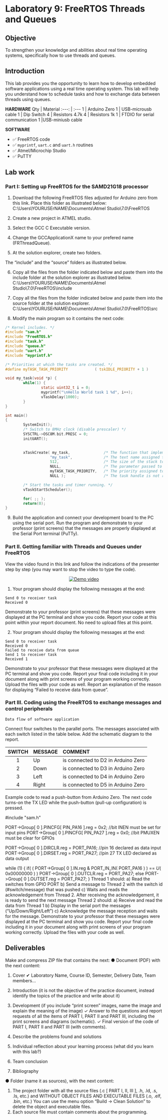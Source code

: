 # Laboratory 9: FreeRTOS Threads and Queues

## Objective
To strengthen your knowledge and abilities about real time operating systems, specifically how to use threads and queues.

## Introduction
This lab provides you the opportunity to learn how to develop embedded software applications using a real time operating system. This lab will help you understand how to schedule tasks and how to exchange data between threads using queues. 

__HARDWARE__
Qty | Material
:---: | :---
1 | Arduino Zero
1 | USB-microusb cable
1 | Dip Switch
4 | Resistors 4.7k
4 | Resistors 1k
1 | FTDIO for serial communication
1 |USB-miniusb cable

__SOFTWARE__

- :white_check_mark: FreeRTOS code
- :white_check_mark: `myprintf`, `uart.c` and `uart.h` routines
- :white_check_mark: Atmel/Microchip Studio
- :white_check_mark: PuTTY

## Lab work

### __Part I: Setting up FreeRTOS for the SAMD21G18 processor__

1. Download the following FreeRTOS files adjusted for Arduino zero from this link. Place this folder as illustrated below:
    C:\Users\YOURUSErNAME\Documents\Atmel Studio\7.0\FreeRTOS

2. Create a new project in ATMEL studio.

3. Select the GCC C Executable version.

4. Change the GCCApplicationX  name to your prefered name (FRThreadQueue).

5. At the solution explorer, create two folders.

The “include” and the “source” folders as illustrated below.

6. Copy all the files from the folder indicated below and paste them into the include folder at the solution explorer as illustrated below. 
 C:\Users\YOURUSErNAME\Documents\Atmel Studio\7.0\FreeRTOS\include

7. Copy all the files from the folder indicated below and paste them into the source folder at the solution explorer. 
C:\Users\YOURUSErNAME\Documents\Atmel Studio\7.0\FreeRTOS\src

8. Modify the main program so it contains the next code:

```c
/* Kernel includes. */
#include "sam.h"
#include "FreeRTOS.h"
#include "task.h"
#include "queue.h"
#include "uart.h"
#include "myprintf.h"

/* Priorities at which the tasks are created. */
#define myTASK_TASK_PRIORITY         	( tskIDLE_PRIORITY + 1 )

void my_task(void *p) {
    	while(1) {
            	static uint32_t i = 0;
            	myprintf("\nHello World task 1 %d", i++);
            	vTaskDelay(1000);
    	}
}

int main()
{
    	SystemInit();
    	/* Switch to 8MHz clock (disable prescaler) */
    	SYSCTRL->OSC8M.bit.PRESC = 0;	
    	initUART();

    	
    	xTaskCreate( my_task,        	    /* The function that implements the task. */
            	    "my_task",              /* The text name assigned to the task. */
            	    512,            	    /* The size of the stack to allocate to the task. */
            	    NULL,           	    /* The parameter passed to the task  */
            	    myTASK_TASK_PRIORITY,   /* The priority assigned to the task. */
            	    NULL );         	    /* The task handle is not required, so NULL is passed.                  */

    	/* Start the tasks and timer running. */
    	vTaskStartScheduler();

    	for( ;; );
    	return(0);
}
```

9. Build the application and connect your development board to the PC using the serial port. Run the program and demonstrate to your professor (print screens) that the messages are properly displayed at the Serial Port terminal (PuTTy). 

### __Part II. Getting familiar with Threads and Queues under FreeRTOS__
View the video found in this link and follow the indications of the presenter step by step (you may want to stop the video to type the code).

<div align="center">

[![Demo video](https://img.youtube.com/vi/8lIpI30Tj-g/0.jpg)](https://www.youtube.com/watch?v=8lIpI30Tj-g)
</div>

1. Your program should display the following messages at the end:
```
Send 0 to receiver task
Received 0
```

Demonstrate to your professor (print screens) that these messages were displayed at the PC terminal and show you code. Report your code at this point within your report document. No need to upload files at this point.

2. Your program should display the following messages at the end:
```
Send 0 to receiver task
Received 0
Failed to receive data from queue
Send 1 to receiver task
Received 1
```
Demonstrate to your professor that these messages were displayed at the PC terminal and show you code. Report your final code including it in your document along with print screens of your program working correctly. Upload the files with your code as well. Report an explanation of the reason for displaying “Failed to receive data from queue”.

### __Part III. Coding using the FreeRTOS to exchange messages and control peripherals__
	Data flow of software application
Connect four switches to the parallel ports. The messages associated with each switch listed in the table below. Add the schematic diagram to the report.

SWITCH  | MESSAGE | COMMENT
:---: | :--- | :---
1  | Up		| is connected to D2 in Arduino Zero 
2  | Down	| is connected to D3 in Arduino Zero
3  | Left	| is connected to D4 in Arduino Zero
4  | Right	| is connected to D5 in Arduino Zero

Example code to read a push-button from Arduino Zero. The next code turns-on the TX LED while the push-button (pull-up configuration) is pressed. 

#include "sam.h"

PORT->Group[ 0 ].PINCFG[ PIN_PA16 ].reg = 0x2; //bit INEN must be set for input pins
PORT->Group[ 0 ].PINCFG[ PIN_PA27 ].reg = 0x0; //bit PMUXEN must be clear for GPIOs
    	
PORT->Group[ 0 ].DIRCLR.reg = PORT_PA16; //pin 16 declared as data input
PORT->Group[ 0 ].DIRSET.reg = PORT_PA27; //pin 27 TX LED declared as data output
 
while (1) {
if( ( PORT->Group[ 0 ].IN.reg & PORT_IN_IN( PORT_PA16 ) ) == _U_( 0x00000000 ) )
            	PORT->Group[ 0 ].OUTCLR.reg = PORT_PA27;
    	else
            	PORT->Group[ 0 ].OUTSET.reg = PORT_PA27;
}
Thread 1 should:
a) Read the switches from GPIO PORT
b) Send a message to Thread 2 with the switch id (#switch/message) that was pushed
c) Waits and reads the acknowledgement from Thread 2. After receiving the acknowledgement, it is ready to send the next message
Thread 2 should:
a) Receive and read the data from Thread 1
b) Display in the serial port the messages (“Up/Down/Right/Left”)
c) Acknowledge the message reception and waits for the message.
Demonstrate to your professor that these messages were displayed at the PC terminal and show you code. Report your final code including it in your document along with print screens of your program working correctly. Upload the files with your code as well.

## Deliverables
Make and compress ZIP file that contains the next:
●	Document (PDF) with the next content:
1.	Cover
✔	Laboratory Name, Course ID, Semester, Delivery Date, Team members…

2.	Introduction (it is not the objective of the practice document, instead identify the topics of the practice and write about it)

3.	Development (if you include “print screen” images, name the image and explain the meaning of the image)
✓	Answer to the questions and report requests of all the items of PART I, PART II and PART III, including the print screens and diagrams (schematic).
✓	Final version of the code of PART I, PART II and PART III (with comments).

4.	Describe the problems found and solutions

5.	Individual reflection about your learning process (what did you learn with this lab?)

6.	Team conclusion

7.	Bibliography

●	Folder (name it as sources), with the next content:
1.	The project folder with all the source files (.c [ PART I, II, III ], .h, .ld, .s, .ls, etc.) and WITHOUT OBJECT FILES AND EXECUTABLE FILES (.o, .elf, .bin, etc.) You can use the menu option “Build -> Clean Solution” to delete the object and executable files.
2.	Each source file must contain comments about the programming.


